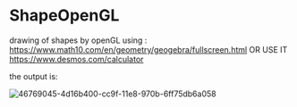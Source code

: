 # ShapeOpenGL
drawing of shapes by openGL using :
https://www.math10.com/en/geometry/geogebra/fullscreen.html
OR USE IT
https://www.desmos.com/calculator

the output is:










![46769045-4d16b400-cc9f-11e8-970b-6ff75db6a058](https://user-images.githubusercontent.com/36831511/49547880-e8ad5500-f8db-11e8-8c78-65923d955745.jpg)
